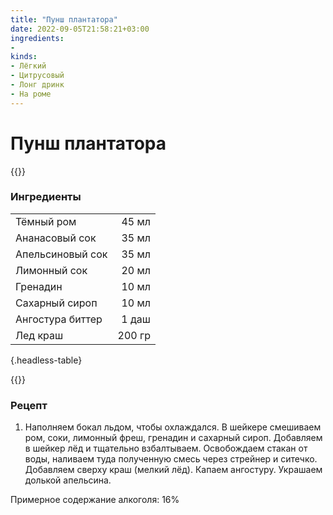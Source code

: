 ```yaml
---
title: "Пунш плантатора"
date: 2022-09-05T21:58:21+03:00
ingredients:
- 
kinds:
- Лёгкий
- Цитрусовый
- Лонг дринк
- На роме
---
```


Пунш плантатора
========================
{{<kindsDescription>}}


### Ингредиенты

|                  |        |
| ---------------- | -----: |
| Тёмный ром       |  45 мл |
| Ананасовый сок   |  35 мл |
| Апельсиновый сок |  35 мл |
| Лимонный сок     |  20 мл |
| Гренадин         |  10 мл |
| Сахарный сироп   |  10 мл |
| Ангостура биттер |  1 даш |
| Лед краш         | 200 гр |
{.headless-table}

{{<cookingOption name="Шейкер, Хайбол">}}

### Рецепт

1. Наполняем бокал льдом, чтобы охлаждался.
В шейкере смешиваем ром, соки, лимонный фреш, гренадин и сахарный сироп.
Добавляем в шейкер лёд и тщательно взбалтываем.
Освобождаем стакан от воды, наливаем туда полученную смесь через стрейнер и ситечко.
Добавляем сверху краш (мелкий лёд).
Капаем ангостуру.
Украшаем долькой апельсина.


Примерное содержание алкоголя: 16%